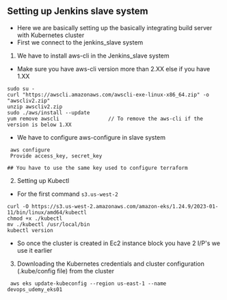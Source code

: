 ## Setting up Jenkins slave system

- Here we are basically setting up the basically integrating build server with Kubernetes cluster
- First we connect to the jenkins_slave system
  
1. We have to install aws-cli in the Jenkins_slave system
  - Make sure you have aws-cli version more than 2.XX else if you have 1.XX

```
sudo su -
curl "https://awscli.amazonaws.com/awscli-exe-linux-x86_64.zip" -o "awscliv2.zip"
unzip awscliv2.zip
sudo ./aws/install --update
yum remove awscli                // To remove the aws-cli if the version is below 1.XX
```
- We have to configure aws-configure in slave system
```
 aws configure
 Provide access_key, secret_key

## You have to use the same key used to configure terraform 
```

2. Setting up Kubectl
- For the first command ```s3.us-west-2``` 
```
curl -O https://s3.us-west-2.amazonaws.com/amazon-eks/1.24.9/2023-01-11/bin/linux/amd64/kubectl
chmod +x ./kubectl
mv ./kubectl /usr/local/bin
kubectl version
```
- So once the cluster is created in Ec2 instance block you have 2 I/P's we use it earlier

3. Downloading the Kubernetes credentials and cluster configuration (.kube/config file) from the cluster
```
 aws eks update-kubeconfig --region us-east-1 --name devops_udemy_eks01
```
